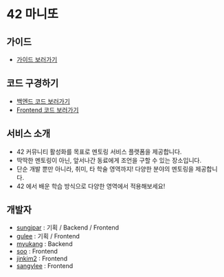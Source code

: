 # 42 마니또
## 가이드
- [가이드 보러가기](https://github.com/manito42/guide/wiki)
## 코드 구경하기
- [백엔드 코드 보러가기](https://github.com/manito42/backend)
- [Frontend 코드 보러가기](https://github.com/manito42/Frontend)
## 서비스 소개
- 42 커뮤니티 활성화를 목표로 멘토링 서비스 플랫폼을 제공합니다.
- 딱딱한 멘토링이 아닌, 앞서나간 동료에게 조언을 구할 수 있는 장소입니다.
- 단순 개발 뿐만 아니라, 취미, 타 학술 영역까지! 다양한 분야의 멘토링을 제공합니다.
- 42 에서 배운 학습 방식으로 다양한 영역에서 적용해보세요!
## 개발자
- [sungjpar](https://profile.intra.42.fr/users/sungjpar) : 기획 / Backend / Frontend
- [gulee](https://profile.intra.42.fr/users/gulee) : 기획 / Frontend
- [myukang](https://profile.intra.42.fr/users/myukang) : Backend
- [soo](https://profile.intra.42.fr/users/soo) : Frontend
- [jinkim2](https://profile.intra.42.fr/users/jinkim2) : Frontend
- [sangylee](https://profile.intra.42.fr/users/sangylee) : Frontend
